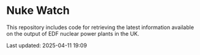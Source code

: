 # Nuke Watch

This repository includes code for retrieving the latest information available on the output of EDF nuclear power plants in the UK.

Last updated: 2025-04-11 19:09